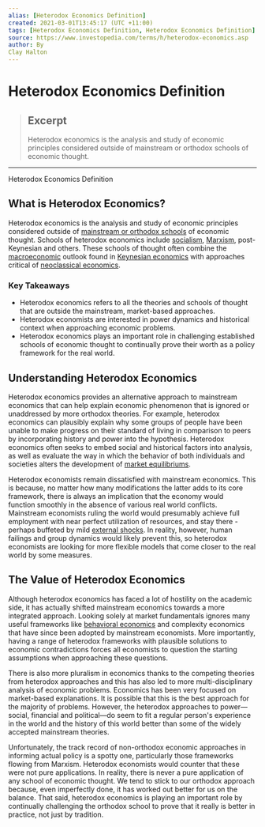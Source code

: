```yaml
---
alias: [Heterodox Economics Definition]
created: 2021-03-01T13:45:17 (UTC +11:00)
tags: [Heterodox Economics Definition, Heterodox Economics Definition]
source: https://www.investopedia.com/terms/h/heterodox-economics.asp
author: By
Clay Halton
---
```


# Heterodox Economics Definition

> ## Excerpt
> Heterodox economics is the analysis and study of economic principles considered outside of mainstream or orthodox schools of economic thought.

---

Heterodox Economics Definition
## What is Heterodox Economics?

Heterodox economics is the analysis and study of economic principles considered outside of [mainstream or orthodox schools](https://www.investopedia.com/terms/m/mainstream-economics.asp) of economic thought. Schools of heterodox economics include [socialism](https://www.investopedia.com/terms/s/socialism.asp), [Marxism](https://www.investopedia.com/terms/m/marxism.asp), post-Keynesian and others. These schools of thought often combine the [macroeconomic](https://www.investopedia.com/terms/m/macroeconomics.asp) outlook found in [Keynesian economics](https://www.investopedia.com/terms/k/keynesianeconomics.asp) with approaches critical of [neoclassical economics](https://www.investopedia.com/terms/n/neoclassical.asp).

### Key Takeaways

-   Heterodox economics refers to all the theories and schools of thought that are outside the mainstream, market-based approaches.
-   Heterodox economists are interested in power dynamics and historical context when approaching economic problems.
-   Heterodox economics plays an important role in challenging established schools of economic thought to continually prove their worth as a policy framework for the real world.

## Understanding Heterodox Economics

Heterodox economics provides an alternative approach to mainstream economics that can help explain economic phenomenon that is ignored or unaddressed by more orthodox theories. For example, heterodox economics can plausibly explain why some groups of people have been unable to make progress on their standard of living in comparison to peers by incorporating history and power into the hypothesis. Heterodox economics often seeks to embed social and historical factors into analysis, as well as evaluate the way in which the behavior of both individuals and societies alters the development of [market equilibriums](https://www.investopedia.com/terms/e/economic-equilibrium.asp).

Heterodox economists remain dissatisfied with mainstream economics. This is because, no matter how many modifications the latter adds to its core framework, there is always an implication that the economy would function smoothly in the absence of various real world conflicts. Mainstream economists ruling the world would presumably achieve full employment with near perfect utilization of resources, and stay there - perhaps buffeted by mild [external shocks](https://www.investopedia.com/terms/e/economic-shock.asp). In reality, however, human failings and group dynamics would likely prevent this, so heterodox economists are looking for more flexible models that come closer to the real world by some measures.

## The Value of Heterodox Economics

Although heterodox economics has faced a lot of hostility on the academic side, it has actually shifted mainstream economics towards a more integrated approach. Looking solely at market fundamentals ignores many useful frameworks like [behavioral economics](https://www.investopedia.com/terms/b/behavioraleconomics.asp) and complexity economics that have since been adopted by mainstream economists. More importantly, having a range of heterodox frameworks with plausible solutions to economic contradictions forces all economists to question the starting assumptions when approaching these questions.

There is also more pluralism in economics thanks to the competing theories from heterodox approaches and this has also led to more multi-disciplinary analysis of economic problems. Economics has been very focused on market-based explanations. It is possible that this is the best approach for the majority of problems. However, the heterodox approaches to power—social, financial and political—do seem to fit a regular person's experience in the world and the history of this world better than some of the widely accepted mainstream theories.

Unfortunately, the track record of non-orthodox economic approaches in informing actual policy is a spotty one, particularly those frameworks flowing from Marxism. Heterodox economists would counter that these were not pure applications. In reality, there is never a pure application of any school of economic thought. We tend to stick to our orthodox approach because, even imperfectly done, it has worked out better for us on the balance. That said, heterodox economics is playing an important role by continually challenging the orthodox school to prove that it really is better in practice, not just by tradition.
